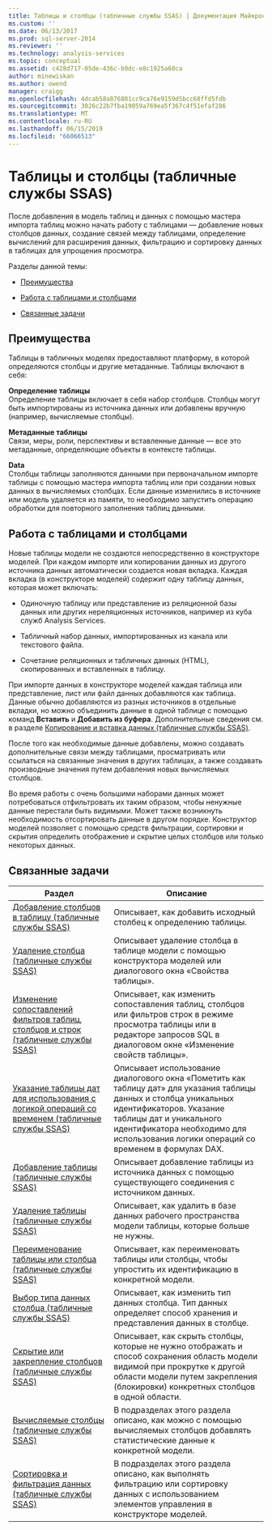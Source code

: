 ```yaml
---
title: Таблицы и столбцы (табличные службы SSAS) | Документация Майкрософт
ms.custom: ''
ms.date: 06/13/2017
ms.prod: sql-server-2014
ms.reviewer: ''
ms.technology: analysis-services
ms.topic: conceptual
ms.assetid: c428d717-05de-436c-b9dc-e8c1925a60ca
author: minewiskan
ms.author: owend
manager: craigg
ms.openlocfilehash: 4dcab58a876881cc9ca76e9159d5bcc68ffd5fdb
ms.sourcegitcommit: 3026c22b7fba19059a769ea5f367c4f51efaf286
ms.translationtype: MT
ms.contentlocale: ru-RU
ms.lasthandoff: 06/15/2019
ms.locfileid: "66066513"
---
```

# <a name="tables-and-columns-ssas-tabular"></a>Таблицы и столбцы (табличные службы SSAS)
  После добавления в модель таблиц и данных с помощью мастера импорта таблиц можно начать работу с таблицами — добавление новых столбцов данных, создание связей между таблицами, определение вычислений для расширения данных, фильтрацию и сортировку данных в таблицах для упрощения просмотра.  
  
 Разделы данной темы:  
  
-   [Преимущества](#bkmk_benefits)  
  
-   [Работа с таблицами и столбцами](#bkmk_working)  
  
-   [Связанные задачи](#bkmk_related_tasks)  
  
##  <a name="bkmk_benefits"></a> Преимущества  
 Таблицы в табличных моделях предоставляют платформу, в которой определяются столбцы и другие метаданные. Таблицы включают в себя:  
  
 **Определение таблицы**  
 Определение таблицы включает в себя набор столбцов. Столбцы могут быть импортированы из источника данных или добавлены вручную (например, вычисляемые столбцы).  
  
 **Метаданные таблицы**  
 Связи, меры, роли, перспективы и вставленные данные — все это метаданные, определяющие объекты в контексте таблицы.  
  
 **Data**  
 Столбцы таблицы заполняются данными при первоначальном импорте таблицы с помощью мастера импорта таблиц или при создании новых данных в вычисляемых столбцах. Если данные изменились в источнике или модель удаляется из памяти, то необходимо запустить операцию обработки для повторного заполнения таблиц данными.  
  
##  <a name="bkmk_working"></a> Работа с таблицами и столбцами  
 Новые таблицы модели не создаются непосредственно в конструкторе моделей. При каждом импорте или копировании данных из другого источника данных автоматически создается новая вкладка. Каждая вкладка (в конструкторе моделей) содержит одну таблицу данных, которая может включать:  
  
-   Одиночную таблицу или представление из реляционной базы данных или других нереляционных источников, например из куба служб Analysis Services.  
  
-   Табличный набор данных, импортированных из канала или текстового файла.  
  
-   Сочетание реляционных и табличных данных (HTML), скопированных и вставленных в таблицу.  
  
 При импорте данных в конструкторе моделей каждая таблица или представление, лист или файл данных добавляются как таблица. Данные обычно добавляются из разных источников в отдельные вкладки, но можно объединить данные в одной таблице с помощью команд **Вставить** и **Добавить из буфера**. Дополнительные сведения см. в разделе [Копирование и вставка данных (табличные службы SSAS)](../copy-and-paste-data-ssas-tabular.md).  
  
 После того как необходимые данные добавлены, можно создавать дополнительные связи между таблицами, просматривать или ссылаться на связанные значения в других таблицах, а также создавать производные значения путем добавления новых вычисляемых столбцов.  
  
 Во время работы с очень большими наборами данных может потребоваться отфильтровать их таким образом, чтобы ненужные данные перестали быть видимыми. Может также возникнуть необходимость отсортировать данные в другом порядке. Конструктор моделей позволяет с помощью средств фильтрации, сортировки и скрытия определить отображение и скрытие целых столбцов или только некоторых данных.  
  
##  <a name="bkmk_related_tasks"></a> Связанные задачи  
  
|Раздел|Описание|  
|-----------|-----------------|  
|[Добавление столбцов в таблицу (табличные службы SSAS)](add-columns-to-a-table-ssas-tabular.md)|Описывает, как добавить исходный столбец к определению таблицы.|  
|[Удаление столбца (табличные службы SSAS)](delete-a-column-ssas-tabular.md)|Описывает удаление столбца в таблице модели с помощью конструктора моделей или диалогового окна «Свойства таблицы».|  
|[Изменение сопоставлений фильтров таблиц, столбцов и строк (табличные службы SSAS)](change-table-column-or-row-filter-mappings-ssas-tabular.md)|Описывает, как изменить сопоставления таблиц, столбцов или фильтров строк в режиме просмотра таблицы или в редакторе запросов SQL в диалоговом окне «Изменение свойств таблицы».|  
|[Указание таблицы дат для использования с логикой операций со временем (табличные службы SSAS)](specify-mark-as-date-table-for-use-with-time-intelligence-ssas-tabular.md)|Описывает использование диалогового окна «Пометить как таблицу дат» для указания таблицы данных и столбца уникальных идентификаторов. Указание таблицы дат и уникального идентификатора необходимо для использования логики операций со временем в формулах DAX.|  
|[Добавление таблицы (табличные службы SSAS)](add-a-table-ssas-tabular.md)|Описывает добавление таблицы из источника данных с помощью существующего соединения с источником данных.|  
|[Удаление таблицы (табличные службы SSAS)](delete-a-table-ssas-tabular.md)|Описывает, как удалить в базе данных рабочего пространства модели таблицы, которые больше не нужны.|  
|[Переименование таблицы или столбца (табличные службы SSAS)](rename-a-table-or-column-ssas-tabular.md)|Описывает, как переименовать таблицы или столбцы, чтобы упростить их идентификацию в конкретной модели.|  
|[Выбор типа данных столбца (табличные службы SSAS)](set-the-data-type-of-a-column-ssas-tabular.md)|Описывает, как изменить тип данных столбца. Тип данных определяет способ хранения и представления данных в столбце.|  
|[Скрытие или закрепление столбцов (табличные службы SSAS)](hide-or-freeze-columns-ssas-tabular.md)|Описывает, как скрыть столбцы, которые не нужно отображать и способ сохранения область модели видимой при прокрутке к другой области модели путем закрепления (блокировки) конкретных столбцов в одной области.|  
|[Вычисляемые столбцы (табличные службы SSAS)](ssas-calculated-columns.md)|В подразделах этого раздела описано, как можно с помощью вычисляемых столбцов добавлять статистические данные к конкретной модели.|  
|[Сортировка и фильтрация данных (табличные службы SSAS)](../filter-and-sort-data-ssas-tabular.md)|В подразделах этого раздела описано, как выполнять фильтрацию или сортировку данных с использованием элементов управления в конструкторе моделей.|  
  
  
